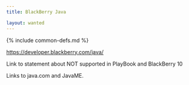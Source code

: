 ```yaml
---
title: BlackBerry Java

layout: wanted
---
```

{% include common-defs.md %}

https://developer.blackberry.com/java/

Link to statement about NOT supported in PlayBook and BlackBerry 10

Links to java.com and JavaME.
